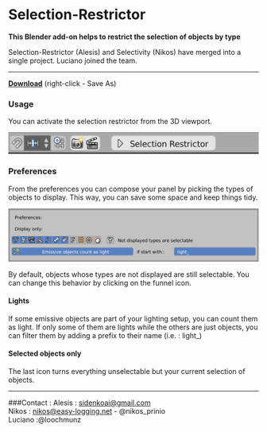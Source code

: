 # Selection-Restrictor
**This Blender add-on helps to restrict the selection of objects by type**  

Selection-Restrictor (Alesis) and Selectivity (Nikos) have merged into a single project. Luciano joined the team.

---

**[Download](https://raw.githubusercontent.com/Nikos-Prinios/Selection-Restrictor/master/Selection-Restrictor.py)** (right-click - Save As)  


### Usage

You can activate the selection restrictor from the 3D viewport.  

![Viewport panel](/images/panel.gif)  

### Preferences
From the preferences you can compose your panel by picking the types of objects to display. This way, you can save some space and keep things tidy.

![Preferences](/images/pref.jpg)

By default, objects whose types are not displayed are still selectable. You can change this behavior by clicking on the funnel icon.

#### Lights
If some emissive objects are part of your lighting setup, you can count them as light. If only some of them are lights while the others are just objects, you can filter them by adding a prefix to their name (i.e. : light_)

#### Selected objects only
The last icon turns everything unselectable but your current selection of objects.

---
###Contact :
Alesis : sidenkoai@gmail.com  
Nikos : nikos@easy-logging.net - @nikos_prinio  
Luciano :@loochmunz

